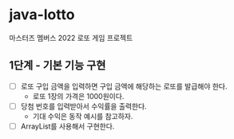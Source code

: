 # java-lotto

마스터즈 멤버스 2022 로또 게임 프로젝트

## 1단계 - 기본 기능 구현

- [ ] 로또 구입 금액을 입력하면 구입 금액에 해당하는 로또를 발급해야 한다.
  - 로또 1장의 가격은 1000원이다.
- [ ] 당첨 번호를 입력받아서 수익률을 출력한다.
  - 기대 수익은 동작 예시를 참고하자.
- [ ] ArrayList를 사용해서 구현한다.